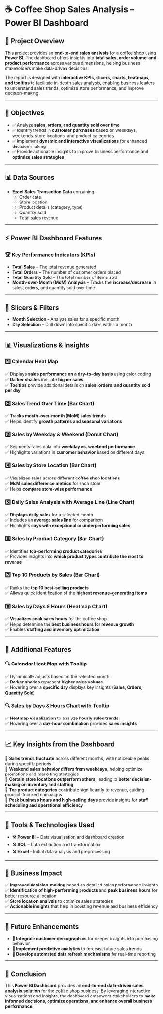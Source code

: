 # ☕ Coffee Shop Sales Analysis – Power BI Dashboard  

## 📌 Project Overview  
This project provides an **end-to-end sales analysis** for a coffee shop using **Power BI**. The dashboard offers insights into **total sales, order volume, and product performance** across various dimensions, helping business stakeholders make data-driven decisions.  

The report is designed with **interactive KPIs, slicers, charts, heatmaps, and tooltips** to facilitate in-depth sales analysis, enabling business leaders to understand sales trends, optimize store performance, and improve decision-making.  

---

## 🎯 Objectives  
- ✅ Analyze **sales, orders, and quantity sold over time**  
- ✅ Identify trends in **customer purchases** based on weekdays, weekends, store locations, and product categories  
- ✅ Implement **dynamic and interactive visualizations** for enhanced decision-making  
- ✅ Provide actionable insights to improve business performance and **optimize sales strategies**  

---

## 📊 Data Sources  
- **Excel Sales Transaction Data** containing:  
  - Order date  
  - Store location  
  - Product details (category, type)  
  - Quantity sold  
  - Total sales revenue  

---

## ⚡ Power BI Dashboard Features  

### 🏆 Key Performance Indicators (KPIs)  
- **Total Sales** – The total revenue generated  
- **Total Orders** – The number of customer orders placed  
- **Total Quantity Sold** – The total number of items sold  
- **Month-over-Month (MoM) Analysis** – Tracks the **increase/decrease** in sales, orders, and quantity sold over time  

---

## 📌 Slicers & Filters  
- **Month Selection** – Analyze sales for a specific month  
- **Day Selection** – Drill down into specific days within a month  

---

## 📊 Visualizations & Insights  

### 1️⃣ Calendar Heat Map  
✅ Displays **sales performance on a day-to-day basis** using color coding  
✅ **Darker shades** indicate **higher sales**  
✅ **Tooltips** provide additional details on **sales, orders, and quantity sold per day**  

### 2️⃣ Sales Trend Over Time (Bar Chart)  
✅ **Tracks month-over-month (MoM) sales trends**  
✅ Helps identify **growth patterns and seasonal variations**  

### 3️⃣ Sales by Weekday & Weekend (Donut Chart)  
✅ Segments sales data into **weekday vs. weekend performance**  
✅ Highlights variations in **customer behavior** based on different days  

### 4️⃣ Sales by Store Location (Bar Chart)  
✅ Visualizes sales across different **coffee shop locations**  
✅ **MoM sales difference metrics** for each store  
✅ Helps **compare store-wise performance**  

### 5️⃣ Daily Sales Analysis with Average Line (Line Chart)  
✅ **Displays daily sales** for a selected month  
✅ Includes an **average sales line** for comparison  
✅ Highlights **days with exceptional or underperforming sales**  

### 6️⃣ Sales by Product Category (Bar Chart)  
✅ Identifies **top-performing product categories**  
✅ Provides insights into **which product types contribute the most to revenue**  

### 7️⃣ Top 10 Products by Sales (Bar Chart)  
✅ Ranks the **top 10 best-selling products**  
✅ Allows quick identification of the **highest revenue-generating items**  

### 8️⃣ Sales by Days & Hours (Heatmap Chart)  
✅ **Visualizes peak sales hours** for the coffee shop  
✅ Helps determine the **best business hours for revenue growth**  
✅ Enables **staffing and inventory optimization**  

---

## 🎯 Additional Features  

### 🔍 Calendar Heat Map with Tooltip  
✅ Dynamically adjusts based on the selected month  
✅ **Darker shades** represent **higher sales volume**  
✅ Hovering over a **specific day** displays key insights (**Sales, Orders, Quantity Sold**)  

### 🔍 Sales by Days & Hours Chart with Tooltip  
✅ **Heatmap visualization** to analyze **hourly sales trends**  
✅ Hovering over a **day-hour combination** provides **sales insights**  

---

## 📈 Key Insights from the Dashboard  

🔹 **Sales trends fluctuate** across different months, with noticeable peaks during specific periods  
🔹 **Weekend sales behavior differs from weekdays**, helping optimize promotions and marketing strategies  
🔹 **Certain store locations outperform others**, leading to **better decision-making on inventory and staffing**  
🔹 **Top product categories** contribute significantly to revenue, guiding product-focused campaigns  
🔹 **Peak business hours and high-selling days** provide insights for **staff scheduling and operational efficiency**  

---

## 🔧 Tools & Technologies Used  
- 🛠️ **Power BI** – Data visualization and dashboard creation  
- 🛠️ **SQL** – Data extraction and transformation  
- 🛠️ **Excel** – Initial data analysis and preprocessing  

---

## 🚀 Business Impact  
✅ **Improved decision-making** based on detailed sales performance insights  
✅ **Identification of high-performing products** and **peak business hours** for better resource allocation  
✅ **Store location analysis** to optimize sales strategies  
✅ **Actionable insights** that help in boosting revenue and business efficiency  

---

## 🚀 Future Enhancements  
- 🔹 **Integrate customer demographics** for deeper insights into purchasing behavior  
- 🔹 **Implement predictive analytics** to forecast future sales trends  
- 🔹 **Develop automated data refresh mechanisms** for real-time reporting  

---

## 📌 Conclusion  
This **Power BI Dashboard** provides an **end-to-end data-driven sales analysis solution** for the coffee shop business. By leveraging interactive visualizations and insights, the dashboard empowers stakeholders to **make informed decisions, optimize operations, and enhance overall business performance**.  
